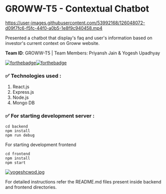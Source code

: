 # GROWW-T5 - Contextual Chatbot 

https://user-images.githubusercontent.com/53992168/126048072-d09f7fc6-f5fc-44f0-a0b5-1e8f9c940458.mp4

Presented a chatbot that display's faq and user's information based on investor's current context on Groww website.

**Team ID**: GROWW-T5 | Team Members: Priyansh Jain &amp; Yogesh Upadhyay

[![forthebadge](https://forthebadge.com/images/badges/uses-js.svg)](https://forthebadge.com)[![forthebadge](https://forthebadge.com/images/badges/built-with-swag.svg)](https://forthebadge.com)


### ✅ Technologies used :
1.  React.js
2.  Express.js
3.  Node.js
4.  Mongo DB

### ✅ For starting development server :

```
cd backend
npm install
npm run debug
```

For starting development frontend
```
cd frontend
npm install
npm start
```


[![yogeshcwod.jpg](https://i.postimg.cc/fyHnqLGB/yogeshcwod.jpg)](https://postimg.cc/XByzpV7C)

For detailed instructions refer the README.md files present inside backend and frontend directories.


